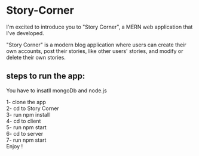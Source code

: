 <h1> Story-Corner </h1>

<p> I'm excited to introduce you to "Story Corner", a MERN web application that I've developed. </p>
<p> "Story Corner" is a modern blog application where users can create their own accounts,
     post their stories, like other users' stories, and modify or delete their own stories. 
</p>

<h2> steps to run the app: </h2>

You have to insatll mongoDb and node.js

1- clone the app <br/>
2- cd to Story Corner <br/>
3- run npm install <br/>
4- cd to client <br/>
5- run npm start <br/>
6- cd to server <br/> 
7- run npm start <br/>
Enjoy !
